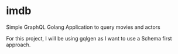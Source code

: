 # imdb
Simple GraphQL Golang Application to query movies and actors

For this project, I will be using gqlgen as I want to use a Schema first approach.

